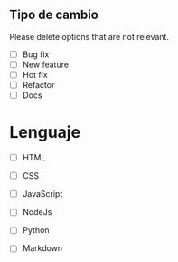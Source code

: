 ## Tipo de cambio

Please delete options that are not relevant.

- [ ] Bug fix 
- [ ] New feature 
- [ ] Hot fix
- [ ] Refactor
- [ ] Docs

# Lenguaje

- [ ] HTML
- [ ] CSS
- [ ] JavaScript
- [ ] NodeJs
- [ ] Python
- [ ] Markdown

